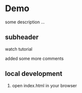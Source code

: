 # Demo

some description ...

## subheader

watch tutorial

added some more comments

## local development

1. open index.html in your browser